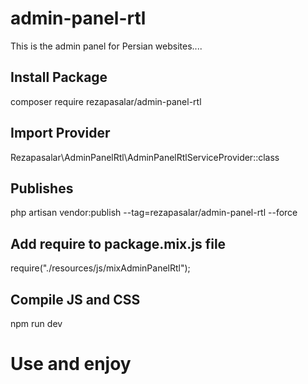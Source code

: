 # admin-panel-rtl
This is the admin panel for Persian websites....

## Install Package
composer require rezapasalar/admin-panel-rtl

## Import Provider
Rezapasalar\AdminPanelRtl\AdminPanelRtlServiceProvider::class

## Publishes
php artisan vendor:publish --tag=rezapasalar/admin-panel-rtl --force

## Add require to package.mix.js file
require("./resources/js/mixAdminPanelRtl");

## Compile JS and CSS
npm run dev

# Use and enjoy
